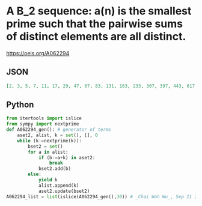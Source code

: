 # A B\_2 sequence: a\(n\) is the smallest prime such that the pairwise sums of distinct elements are all distinct\.
https://oeis.org/A062294
## JSON
```JSON
[2, 3, 5, 7, 11, 17, 29, 47, 67, 83, 131, 163, 233, 307, 397, 443, 617, 727, 809, 941, 1063, 1217, 1399, 1487, 1579, 1931, 2029, 2137, 2237, 2659, 2777, 3187, 3659, 3917, 4549, 4877, 5197, 5471, 5981, 6733, 7207, 7349, 8039, 8291, 8543, 9283, 9689, 10037]
```
## Python
```Python
from itertools import islice
from sympy import nextprime
def A062294_gen(): # generator of terms
    aset2, alist, k = set(), [], 0
    while (k:=nextprime(k)):
        bset2 = set()
        for a in alist:
            if (b:=a+k) in aset2:
                break
            bset2.add(b)
        else:
            yield k
            alist.append(k)
            aset2.update(bset2)
A062294_list = list(islice(A062294_gen(),30)) # _Chai Wah Wu_, Sep 11 2023
```
